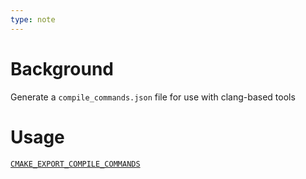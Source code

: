 ```yaml
---
type: note
---
```

# Background
Generate a `compile_commands.json` file for use with clang-based tools

# Usage
[`CMAKE_EXPORT_COMPILE_COMMANDS`](https://cmake.org/cmake/help/latest/variable/CMAKE_EXPORT_COMPILE_COMMANDS.html#variable:CMAKE_EXPORT_COMPILE_COMMANDS "CMAKE_EXPORT_COMPILE_COMMANDS")